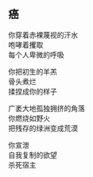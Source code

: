 ## 癌

你穿着赤裸蔑视的汗水  
咆哮着攫取  
每个人卑微的呼吸

你把初生的羊羔  
骨头煮烂  
揉捏成你的样子

广袤大地孤独拥挤的角落  
你燃烧如野火  
把残存的绿洲变成荒漠

你宣泄  
自我复制的欲望  
杀死宿主
